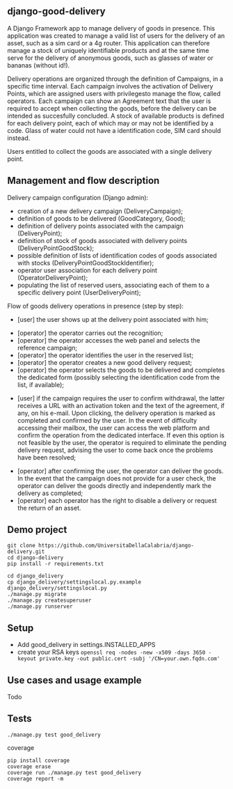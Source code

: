 django-good-delivery
--------------------

A Django Framework app to manage delivery of goods in presence. This application was created to manage a valid list of users for the delivery of an asset, such as a sim card or a 4g router. This application can therefore manage a stock of uniquely identifiable products and at the same time serve for the delivery of anonymous goods, such as glasses of water or bananas (without id!).

Delivery operations are organized through the definition of Campaigns, in a specific time interval.
Each campaign involves the activation of Delivery Points, which are assigned users with privilegesto manage the flow, called operators. Each campaign can show an Agreement text that the user is required to accept when collecting the goods, before the delivery can be intended as succesfully concluded.
A stock of available products is defined for each delivery point, each of which may or may not be identified by a code. Glass of water could not have a identification code, SIM card should instead.

Users entitled to collect the goods are associated with a single delivery point.

Management and flow description
-------------------------------

 Delivery campaign configuration (Django admin):
 
 - creation of a new delivery campaign (DeliveryCampaign);
 - definition of goods to be delivered (GoodCategory, Good);
 - definition of delivery points associated with the campaign (DeliveryPoint);
 - definition of stock of goods associated with delivery points (DeliveryPointGoodStock);
 - possible definition of lists of identification codes of goods associated with stocks (DeliveryPointGoodStockIdentifier);
 - operator user association for each delivery point (OperatorDeliveryPoint);
 - populating the list of reserved users, associating each of them to a specific delivery point (UserDeliveryPoint);

Flow of goods delivery operations in presence (step by step):

- [user] the user shows up at the delivery point associated with him;

* [operator] the operator carries out the recognition; 
* [operator] the operator accesses the web panel and selects the reference campaign;
* [operator] the operator identifies the user in the reserved list;
* [operator] the operator creates a new good delivery request;
* [operator] the operator selects the goods to be delivered and completes the dedicated form (possibly selecting the identification code from the list, if available);

- [user] if the campaign requires the user to confirm withdrawal, the latter receives a URL with an activation token and the text of the agreement, if any, on his e-mail. Upon clicking, the delivery operation is marked as completed and confirmed by the user. 
In the event of difficulty accessing their mailbox, the user can access the web platform and confirm the operation from the dedicated interface.
If even this option is not feasible by the user, the operator is required to eliminate the pending delivery request, advising the user to come back once the problems have been resolved;

* [operator] after confirming the user, the operator can deliver the goods.
In the event that the campaign does not provide for a user check, the operator can deliver the goods directly and independently mark the delivery as completed;
* [operator] each operator has the right to disable a delivery or request the return of an asset.


Demo project
------------

````
git clone https://github.com/UniversitaDellaCalabria/django-delivery.git
cd django-delivery
pip install -r requirements.txt

cd django_delivery
cp django_delivery/settingslocal.py.example django_delivery/settingslocal.py
./manage.py migrate
./manage.py createsuperuser
./manage.py runserver
````

Setup
-----

- Add good_delivery in settings.INSTALLED_APPS
- create your RSA keys
  ````openssl req -nodes -new -x509 -days 3650 -keyout private.key -out public.cert -subj '/CN=your.own.fqdn.com'````


Use cases and usage example
---------------------------

Todo

Tests
-----

````
./manage.py test good_delivery
````

coverage
````
pip install coverage
coverage erase
coverage run ./manage.py test good_delivery
coverage report -m
````
